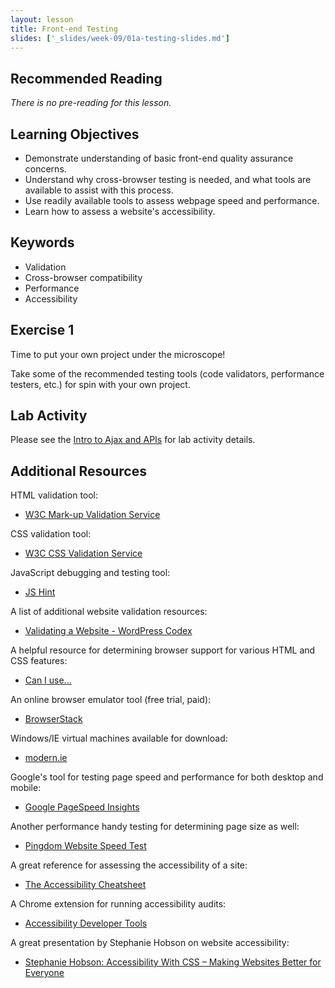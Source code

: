 ```yaml
---
layout: lesson
title: Front-end Testing
slides: ['_slides/week-09/01a-testing-slides.md']
---
```


## Recommended Reading

*There is no pre-reading for this lesson.*

## Learning Objectives

- Demonstrate understanding of basic front-end quality assurance concerns.
- Understand why cross-browser testing is needed, and what tools are available to assist with this process.
- Use readily available tools to assess webpage speed and performance.
- Learn how to assess a website's accessibility.

## Keywords

- Validation
- Cross-browser compatibility
- Performance
- Accessibility

## Exercise 1

Time to put your own project under the microscope!

Take some of the recommended testing tools (code validators, performance testers, etc.) for spin with your own project.

## Lab Activity

Please see the [Intro to Ajax and APIs](/lesson/intro-to-ajax-and-apis/) for lab activity details.

## Additional Resources

HTML validation tool:

- [W3C Mark-up Validation Service](https://validator.w3.org/)

CSS validation tool:

- [W3C CSS Validation Service](http://jigsaw.w3.org/css-validator/)

JavaScript debugging and testing tool:

- [JS Hint](http://jshint.com/)

A list of additional website validation resources:

- [Validating a Website - WordPress Codex](https://codex.wordpress.org/Validating_a_Website)

A helpful resource for determining browser support for various HTML and CSS features:

- [Can I use...](http://caniuse.com/)

An online browser emulator tool (free trial, paid):

- [BrowserStack](https://www.browserstack.com/)

Windows/IE virtual machines available for download:

- [modern.ie](http://dev.modern.ie/tools/vms/)

Google's tool for testing page speed and performance for both desktop and mobile:

- [Google PageSpeed Insights](https://developers.google.com/speed/pagespeed/insights/)

Another performance handy testing for determining page size as well:

- [Pingdom Website Speed Test](http://tools.pingdom.com/)

A great reference for assessing the accessibility of a site:

- [The Accessibility Cheatsheet](http://bitsofco.de/2015/the-accessibility-cheatsheet/)

A Chrome extension for running accessibility audits:

- [Accessibility Developer Tools](https://github.com/GoogleChrome/accessibility-developer-tools-extension)

A great presentation by Stephanie Hobson on website accessibility:

- [Stephanie Hobson: Accessibility With CSS – Making Websites Better for Everyone](http://wordpress.tv/2014/09/02/stephanie-hobson-accessibility-with-css-making-websites-better-for-everyone/)
